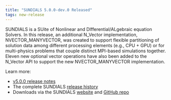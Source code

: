 ```yaml
---
title: "SUNDIALS 5.0.0-dev.0 Released"
tags: new-release
---
```


SUNDIALS is a SUite of Nonlinear and DIfferential/ALgebraic equation Solvers. In this release, an additional N_Vector implementation, NVECTOR_MANYVECTOR, was created to support flexible partitioning of solution data among different processing elements (e.g., CPU + GPU) or for multi-physics problems that couple distinct MPI-based simulations together. Eleven new optional vector operations have also been added to the N_Vector API to support the new NVECTOR_MANYVECTOR implementation.

Learn more:
- [v5.0.0 release notes](https://github.com/LLNL/sundials/releases/tag/v5.0.0-dev.0)
- The complete SUNDIALS [release history](https://computing.llnl.gov/projects/sundials/release-history)
- Downloads via the SUNDIALS [website](https://computing.llnl.gov/projects/sundials) and [GitHub repo](https://github.com/LLNL/sundials)
